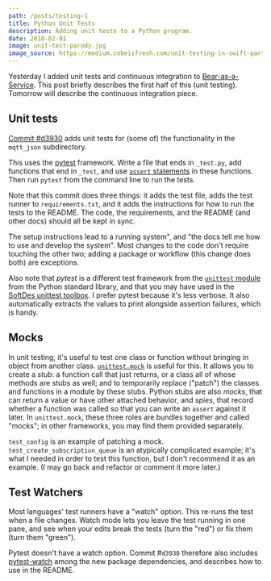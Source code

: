```yaml
---
path: /posts/testing-1
title: Python Unit Tests
description: Adding unit tests to a Python program.
date: 2018-02-01
image: unit-test-parody.jpg
image_source: https://medium.cobeisfresh.com/unit-testing-in-swift-part-1-the-philosophy-9bc85ed5001b
---
```


Yesterday I added unit tests and continuous integration to [Bear-as-a-Service](https://github.com/olinlibrary/bear-as-a-service). This post briefly describes the first half of this (unit testing). Tomorrow will describe the continuous integration piece.

## Unit tests

[Commit #d3930](https://github.com/olinlibrary/bear-as-a-service/commit/d393031b9988f18cf2050f7c2da1e4d629b5f4e0) adds unit tests for (some of) the functionality in the `mqtt_json` subdirectory.

This uses the [pytest](https://docs.pytest.org/en/latest/) framework. Write a file that ends in `_test.py`, add functions that end in `_test`, and use [`assert` statements](https://wiki.python.org/moin/UsingAssertionsEffectively) in these functions. Then run `pytest` from the command line to run the tests.

Note that this commit does three things: it adds the test file, adds the test runner to `requirements.txt`, and it adds the instructions for how to run the tests to the README. The code, the requirements, and the README (and other docs) should all be kept in sync.

The setup instructions lead to a running system", and "the docs tell me how to use and develop the system". Most changes to the code don't require touching the other two; adding a package or workflow (this change does both) are exceptions.

Also note that *pytest* is a different test framework from the [`unittest` module](https://docs.python.org/3/library/unittest.html) from the Python standard library, and that you may have used in the [SoftDes unittest toolbox](https://toolboxes.olin.build/unittest/). I prefer pytest because it's less verbose. It also automatically extracts the values to print alongside assertion failures, which is handy.

## Mocks

In unit testing, it's useful to test one class or function without bringing in object from another class. [`unittest.mock`](https://docs.python.org/3/library/unittest.mock-examples.html?highlight=assert) is useful for this. It allows you to create a *stub*: a function call that just returns, or a class all of whose methods are stubs as well; and to temporarily replace ("patch") the classes and functions in a module by these stubs. Python stubs are also *mocks*, that can return a value or have other attached behavior, and *spies*, that record whether a function was called so that you can write an `assert` against it later. In `unittest.mock`, these three roles are bundles together and called "mocks"; in other frameworks, you may find them provided separately.

`test_config` is an example of patching a mock. `test_create_subscription_queue` is an atypically complicated example; it's what I needed in order to test this function, but I don't recommend it as an example. (I may go back and refactor or comment it more later.)

## Test Watchers

Most languages' test runners have a "watch" option. This re-runs the test when a file changes. Watch mode lets you leave the test running in one pane, and see when your edits break the tests (turn the "red") or fix them (turn them "green").

Pytest doesn't have a watch option. Commit #`d3930` therefore also includes [pytest-watch](https://github.com/joeyespo/pytest-watch) among the new package dependencies, and describes how to use in the README.
